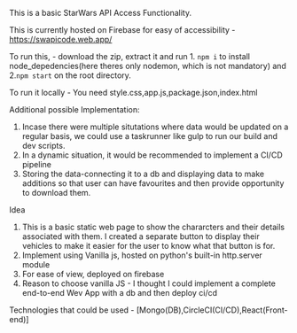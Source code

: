 This is a basic StarWars API Access Functionality.

This is currently hosted on Firebase for easy of accessibility - https://swapicode.web.app/

To run this, - download the zip, extract it and run  1. `npm i` to install node_depedencies(here theres only nodemon, which is not mandatory) and 2.`npm start` on the root directory.

To run it locally - You need style.css,app.js,package.json,index.html


Additional possible Implementation:

1. Incase there were multiple situtations where data would be updated on a regular basis, we could use a taskrunner like gulp to run our build and dev scripts.
2. In a dynamic situation, it would be recommended to implement a CI/CD pipeline
3. Storing the data-connecting it to a db and displaying data to make additions so that user can have favourites and then provide opportunity to download them.

Idea

1. This is a basic static web page to show the chararcters and their details associated with them. I created a separate button to display their vehicles to make it easier for the user to know what that button is for.
2. Implement using Vanilla js, hosted on python's built-in http.server module
3. For ease of view, deployed on firebase
4. Reason to choose vanilla JS - I thought I could implement a complete end-to-end Wev App with a db and then deploy ci/cd

Technologies that could be used - [Mongo(DB),CircleCI(CI/CD),React(Front-end)]
